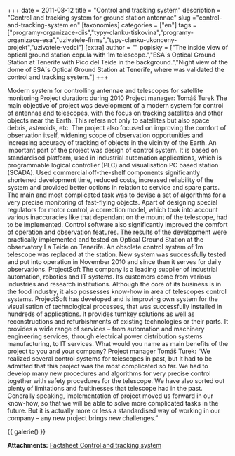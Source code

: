 +++
date = 2011-08-12
title = "Control and tracking system"
description = "Control and tracking system for ground station antennae"
slug ="control-and-tracking-system.en"
[taxonomies]
categories = ["en"]
tags = ["programy-organizace-ciis","typy-clanku-tiskovina","programy-organizace-esa","uzivatele-firmy","typy-clanku-ukonceny-projekt","uzivatele-vedci"]
[extra]
author = ""
popisky = ["The inside view of optical ground station copula with 1m telescope.","ESA´s Optical Ground Station at Tenerife with Pico del Teide in the background.","Night view of the dome of ESA´s Optical Ground Station at Tenerife, where was validated the control and tracking system."]
+++

Modern system for controlling antennae and telescopes for satellite monitoring Project duration: during 2010 Project manager: Tomáš Turek The main objective of project was development of a modern system for control of antennas and telescopes, with the focus on tracking satellites and other objects near the Earth. This refers not only to satellites but also space debris, asteroids, etc. The project also focused on improving the comfort of observation itself, widening scope of observation opportunities and increasing accuracy of tracking of objects in the vicinity of the Earth. An important part of the project was design of control system. It is based on standardised platform, used in industrial automation applications, which is programmable logical controller (PLC) and visualisation PC based station (SCADA). Used commercial off-the-shelf components significantly shortened development time, reduced costs, increased reliability of the system and provided better options in relation to service and spare parts. The main and most complicated task was to devise a set of algorithms for a very precise monitoring of fast-flying objects. Apart of designing special regulators for motor control, a correction model, which took into account various inaccuracies like that dependant on the mount of the telescope, had to be implemented. Control software also significantly improved the comfort of operation and observation features. The results of the development were practically implemented and tested on Optical Ground Station at the observatory La Teide on Tenerife. An obsolete control system of 1m telescope was replaced at the station. New system was successfully tested and put into operation in November 2010 and since then it serves for daily observations. ProjectSoft The company is a leading supplier of industrial automation, robotics and IT systems. Its customers come from various industries and research institutions. Although the core of its business is in the food industry, it also possesses know-how in area of telescopes control systems. ProjectSoft has developed and is improving own system for the visualisation of technological processes, that was successfully installed in hundreds of applications. It provides turnkey solutions as well as reconstructions and refurbishments of existing technologies or their parts. It provides a wide range of services – from automation and machinery engineering services, through electrical power distribution systems manufacturing, to IT services. What would you name as main benefits of the project to you and your company? Project manager Tomáš Turek: “We realized several control systems for telescopes in past, but it had to be admitted that this project was the most complicated so far. We had to develop many new procedures and algorithms for very precise control together with safety procedures for the telescope. We have also sorted out plenty of limitations and faultinesses that telescope had in the past. Generally speaking, implementation of project moved us forward in our know-how, so that we will be able to solve more complicated tasks in the future. But it is actually more or less a standardised way of working in our company – any new project brings new challenges.”

{{ galerie() }}

**Attachments:**
[Factsheet Control and tracking system]

[Factsheet Control and tracking system]: csofactsheets-controlandtrackingsys-web.pdf
